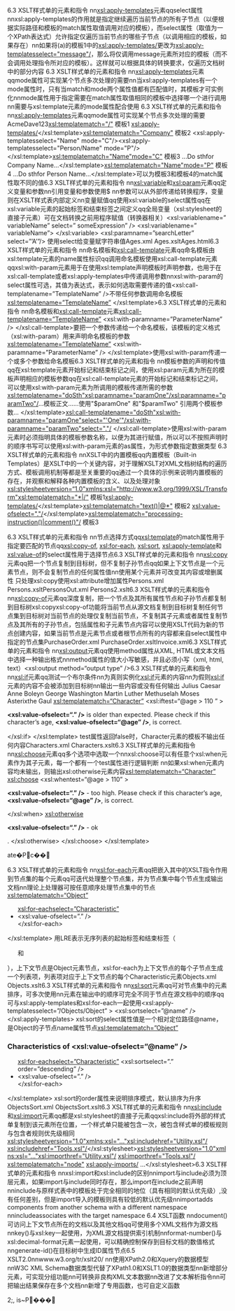 6.3 XSLT样式单的元素和指令 nn<xsl:apply-templates>元素qqselect属性nnxsl:apply-templates的作用就是指定继续遍历当前节点的所有子节点（以便根据实际路径和模板的match属性取值调用对应的模板），而select属性（取值为一个XPath表达式）允许指定仅遍历当前节点的哪些子节点（以调用相应的模板，如果存在）nn如果将(a)的模板1中的<xsl:apply-templates/>更改为<xsl:apply-templatesselect="message"/>，那么将仅调用message元素所对应的模板（而不会调用处理指令所对应的模板）。这样就可以根据具体的转换要求，仅遍历文档树中的部分内容 6.3 XSLT样式单的元素和指令 nn<xsl:apply-templates>元素qqmode属性可实现某个节点多次处理的需要nn当xsl:apply-templates有一个mode属性时，只有当match和mode两个属性值都有匹配值时，其模板才可实例化nnmode属性用于指定需要在match属性取值相同的模板中选择哪一个进行调用nn需要与xsl:template元素的mode属性配合使用 6.3 XSLT样式单的元素和指令 nn<xsl:apply-templates>元素qqmode属性可实现某个节点多次处理的需要 <Company><Name>Acme</Name><Person><Name>Dave</Name><Phone>123</Phone></Person></Company><xsl:templatematch="/"> 模板1 <xsl:apply-templates/></xsl:template><xsl:templatematch="Company"> 模板2 <xsl:apply-templatesselect="Name" mode="C"/><xsl:apply-templatesselect="Person/Name" mode="P"/></xsl:template><xsl:templatematch="Name"mode="C"> 模板3 ...Do sthfor Company Name...</xsl:template><xsl:templatematch="Name"mode="P"> 模板4 ...Do sthfor Person Name...</xsl:template>可以为模板3和模板4的match属性取不同的值6.3 XSLT样式单的元素和指令 nn<xsl:variable>和<xsl:param>元素qq定义变量和参数nn引用变量和参数使用$ nn参数可以从外部传递给转换程序，变量则在XSLT样式表内部定义nn变量赋值qq使用xsl:variable的select属性qq在xsl:variable元素的起始标签和结束标签之间定义qq全局变量（xsl:stylesheet的直接子元素）可在文档转换之前用程序赋值（转换器相关）<xsl:variablename=” variableName” select=” someExpression” /> <xsl:variablename=” variableName”> <!-- Some content goes here which can define the value of the variable. --> </xsl:variable> <xsl:paramname=”searchLetter” select=”’A’”/> 使用select给变量赋字符串值Ages.xml Ages.xsltAges.html6.3 XSLT样式单的元素和指令 nn命名模板和<xsl:call-template>元素qq命名模板由xsl:template元素的name属性标识qq调用命名模板使用xsl:call-template元素qqxsl:with-param元素用于在使用xsl:template声明模板时声明参数，也用于在xsl:call-template或者xsl:apply-templates中传递调用参数nnxsl:with-param的select属性可选，其值为表达式，表示如何选取需要传递的值<xsl:call-templatename=”TemplateName” />不带任何参数调用命名模板<xsl:templatename=”TemplateName”> <!-- The template content goes here. --> </xsl:template>6.3 XSLT样式单的元素和指令 nn命名模板和<xsl:call-template>元素<xsl:call-templatename=”TemplateName”> <xsl:with-paramname=”ParameterName” /> <!-- More <xsl:with-param> elements can go here. --> </xsl:call-template>要把一个参数传递给一个命名模板，该模板的定义格式（xsl:with-param）用来声明命名模板的参数<xsl:templatename=”TemplateName”> <xsl:with-paramname=”ParameterName” /> <!-- Rest of template goes here. --> </xsl:template>使用xsl:with-param传递一个或多个参数给命名模板6.3 XSLT样式单的元素和指令 nn模板参数的声明和传值qq在xsl:template元素开始标记和结束标记之间，使用xsl:param元素为所在的模板声明相应的模板参数qq在xsl:call-template元素的开始标记和结束标记之间，可以使用xsl:with-param元素为所调用的模板传递所需的参数 <xsl:templatename="doSth"><xsl:paramname="paramOne"/><xsl:paramname="paramTwo"/>...模板正文......使用"$paramOne" 和"$paramTwo" 引用两个模板参数... </xsl:template><xsl:call-templatename="doSth"><xsl:with-paramname="paramOne"select="'One'"/><xsl:with-paramname="paramTwo"select="."/> </xsl:call-template>使用xsl:with-param元素时必须指明具体的模板参数名称，以便为其进行赋值，所以可以不按照声明时的顺序书写可以使用xsl:with-param元素的as属性，为形式参数指定数据类型 6.3 XSLT样式单的元素和指令 nnXSLT中的内置模板qq内置模板（Built-in Templates）是XSLT中的一个关键内容，对于理解XSLT对XML文档树结构的遍历方式、模板调用机制等都是至关重要的qq通过一个具体的示例来说明内置模板的存在，并观察和解释各种内置模板的含义、以及处理对象 <xsl:stylesheetversion=“1.0"xmlns:xsl="http://www.w3.org/1999/XSL/Transform"><xsl:templatematch="*|/"> 模板1<xsl:apply-templates/></xsl:template><xsl:templatematch="text()|@*"> 模板2 <xsl:value-ofselect="."/></xsl:template><xsl:templatematch="processing-instruction()|comment()"/> 模板3



6.3 XSLT样式单的元素和指令 nn节点选择方式qq<xsl:template>的match属性用于指定要匹配的节点qq<xsl:copy-of>, <xsl:for-each>, <xsl:sort>, <xsl:apply-template>和<xsl:value-of>的select属性用于选择节点6.3 XSLT样式单的元素和指令 nn<xsl:copy>元素qq把一个节点复制到目标树，但不复制子孙节点qq如果上下文节点是一个元素节点，则不会复制节点的任何属性值nn使用某个元素并可改变其内容或增删属性<Persons> <Person /> <Person /> <Person /> </Person><?xml version=“1.0” encoding=“UTF-8”?> <Persons> <Person FirstName=“Jill” LastName=“Harper”/> <Person FirstName=“Claire” LastName=“Vogue”/> <Person FirstName=“Paul” LastName=“Cathedral”/> </Persons>只处理xsl:copy使用xsl:attribute增加属性Persons.xml Persons.xsltPersonsOut.xml Persons2.xslt6.3 XSLT样式单的元素和指令 nn<xsl:copy-of>元素qq深度复制，把一个节点及其所有属性节点和子孙节点都复制到目标树xsl:copyxsl:copy-of功能将当前节点从源文档复制到目标树复制任何节点集到目标树对当前节点的处理仅复制当前节点，不复制其子元素或者属性复制节点及其所有的子孙节点，包括属性和子元素节点内容可以使用XSLT代码为新的节点创建内容，如果当前节点是元素节点或者根节点所有的内容都来自select属性中指定的节点集PurchaseOrder.xml PurchaseOrder.xsltInvoice.xml6.3 XSLT样式单的元素和指令 nn<xsl:output>元素qq使用method属性从XML, HTML或文本文档中选择一种输出格式nnmethod属性的值大小写敏感，并且必须小写（xml, html, text）<xsl:output method=“output type” />6.3 XSLT样式单的元素和指令 nn<xsl:if>元素qq测试一个布尔条件nn为真则实例化<xsl:if>元素的内容nn为假则<xsl:if>元素的内容不会被添加到目标树nn输出一些内容或没有任何输出<Characters> <Character age=“99”>Julius Caesar</Character> <Character age=“23”>Anne Boleyn</Character> <Character age=“41”>George Washington</Character> <Character age=“45”>Martin Luther</Character> <Character age=“800”>Methuselah</Character> <Character age=“119”>Moses</Character> <Character age=“50”>Asterixthe Gaul</Character> </Characters> <xsl:templatematch=“Character”> <xsl:iftest=“@age > 110 ” > <p><b><xsl:value-ofselect=“.” /></b> is older than expected. Please check if this character’s age, <b><xsl:value-ofselect=“@age” /></b>, is correct.</p> </xsl:if> </xsl:template> test属性返回false时，Character元素的模板不输出任何内容Characters.xml Characters.xslt6.3 XSLT样式单的元素和指令 nn<xsl:choose>元素qq多个选项中选取一个nnxsl:choose可以有任意个xsl:when元素作为其子元素，每一个都有一个test属性进行逻辑判断 nn如果xsl:when元素内容均未输出，则输出xsl:otherwise元素内容<xsl:templatematch=“Character”> <xsl:choose> <xsl:whentest=“@age > 110” > <p><b><xsl:value-ofselect=“.” /></b> - too high. Please check if this character’s age, <b><xsl:value-ofselect=“@age” /></b>, is correct.</p> </xsl:when> <xsl:otherwise> <p><b><xsl:value-ofselect=“.” /></b> - ok</p>. </xsl:otherwise> </xsl:choose> </xsl:template>

ate�Pc��



6.3 XSLT样式单的元素和指令 nn<xsl:for-each>元素qq把嵌入其中的XSLT指令作用到节点集的每个元素qq可迭代处理整个节点集，并为节点集中每个节点生成输出文档nn理论上处理器可按任意顺序处理节点集中的节点<xsl:templatematch=“Object”> <ul> <xsl:for-eachselect=”Characteristic”> <li><xsl:value-ofselect=”.” /></li> </xsl:for-each> </ul> </xsl:template> 用LRE表示无序列表的起始标签和结束标签（<ul>和</ul>），上下文节点是Object元素节点，xsl:for-each为上下文节点的每个子节点生成一个列表项，列表项对应于上下文节点的每个Characteristic元素Objects.xml Objects.xslt6.3 XSLT样式单的元素和指令 nn<xsl:sort>元素qq可对节点集中的元素排序，可多次使用nn元素在输出中的顺序可完全不同于节点在源文档中的顺序qq可与xsl:apply-templates和xsl:for-each一起使用<xsl:apply-templatesselect=”/Objects/Object” > <xsl:sortselect=”@name” /> </xsl:apply-templates> xsl:sort的select属性值是一个相对定位路径@name，是Object的子节点name属性节点<xsl:templatematch=”Object”> <h3>Characteristics of <xsl:value-ofselect=”@name” /></h3> <ul> <xsl:for-eachselect=”Characteristic”> <xsl:sortselect=”.” order=”descending” /> <li><xsl:value-ofselect=”.” /></li> </xsl:for-each> </ul> </xsl:template> xsl:sort的order属性来说明排序模式，默认排序为升序ObjectsSort.xml ObjectsSort.xslt6.3 XSLT样式单的元素和指令 nn<xsl:include>和<xsl:import>元素qq都是xsl:stylesheet的直接子元素qqxsl:include将外部的样式单复制到该元素所在位置，一个样式单只能被包含一次，被包含样式单的模板规则与包含者规则优先级相同<xsl:stylesheetversion="1.0"xmlns:xsl="..."><xsl:includehref="Utility.xsl"/> <xsl:includehref="Tools.xsl"/></xsl:stylesheet><xsl:stylesheetversion="1.0"xmlns:xsl="..."><xsl:importhref="Utility.xsl"/> <xsl:importhref="Tools.xsl"/> <xsl:templatematch="node"> <xsl:apply-imports/> ...</xsl:stylesheet>6.3 XSLT样式单的元素和指令 nnxsl:import和xsl:include的区别nnimport与include必须为顶层元素，如果import与include同时存在，那么import在include之前声明 nninclude与原样式表中的模板处于完全相同的地位（具有相同的默认优先级）,没有任何差别，但是import导入的模板则具有较低的默认优先级nnimportadds components from another schema with a different namespace nnincludeassociates with the target namespace 6.4 XSLT函数 nndocument()可访问上下文节点所在的文档以及其他文档qq可使用多个XML文档作为源文档nnkey()与xsl:key一起使用，为XML源文档提供索引机制nnformat-number()与xsl:decimal-format元素一起使用，可以精确控制保存到目标文档的数值格式nngenerate-id()在目标树中生成ID属性节点6.5 XSLT2.0nnwww.w3.org/tr/xslt20/ nn使用XPath2.0和Xquery的数据模型nnW3C XML Schema数据类型代替了XPath1.0和XSLT1.0的数据类型nn新增部分元素，可实现分组功能nn可转换非良构XML文本数据nn改进了文本解析指令nn可把输出结果保存在多个文档nn新增了专用函数，也可自定义函数

2;, is~P���







